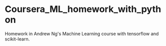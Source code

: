 # **Coursera_ML_homework_with_python**

Homework in Andrew Ng's Machine Learning course with tensorflow and scikit-learn.